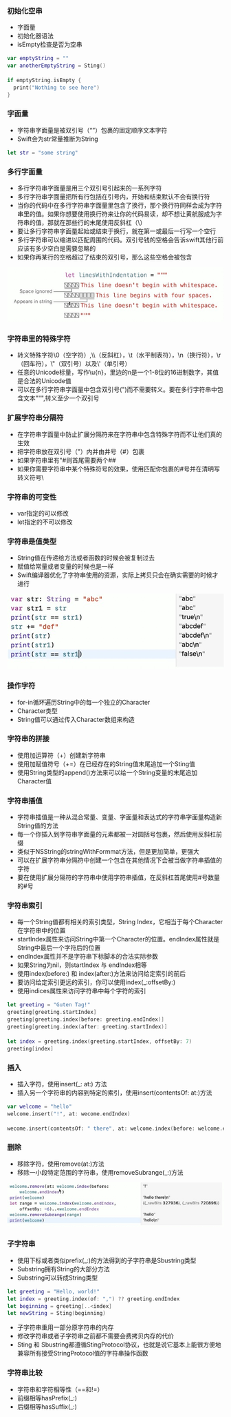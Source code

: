 ### 初始化空串

- 字面量
- 初始化器语法
- isEmpty检查是否为空串

```swift
var emptyString = ""
var anotherEmptyString = Sting()

if emptyString.isEmpty {
  print("Nothing to see here")
}
```

### 字面量

- 字符串字面量是被双引号（“”）包裹的固定顺序文本字符
- Swift会为str常量推断为String

```swift
let str = "some string"
```

### 多行字面量

- 多行字符串字面量是用三个双引号引起来的一系列字符
- 多行字符串字面量把所有行包括在引号内，开始和结束默认不会有换行符
- 当你的代码中在多行字符串字面量里包含了换行，那个换行符同样会成为字符串里的值。如果你想要使用换行符来让你的代码易读，却不想让黄航服成为字符串的值，那就在那些行的末尾使用反斜杠（\）
- 要让多行字符串字面量起始或结束于换行，就在第一或最后一行写一个空行
- 多行字符串可以缩进以匹配周围的代码。双引号钱的空格会告诉swift其他行前应该有多少空白是需要忽略的
- 如果你再某行的空格超过了结束的双引号，那么这些空格会被包含

![image-20201210165714889](image/image-20201210165714889.png)

### 字符串里的特殊字符

- 转义特殊字符\0（空字符）,\\\\（反斜杠），\t（水平制表符），\n（换行符），\r（回车符），\\"（双引号）以及\\'（单引号）
- 任意的Unicode标量，写作\u{n}，里边的n是一个1-8位的16进制数字，其值是合法的Unicode值
- 可以在多行字符串字面量中包含双引号(")而不需要转义。要在多行字符串中包含文本""",转义至少一个双引号

### 扩展字符串分隔符

- 在字符串字面量中防止扩展分隔符来在字符串中包含特殊字符而不让他们真的生效
- 把字符串放在双引号（"）内并由井号（#）包裹
- 如果字符串里有"#则首尾需要两个##
- 如果你需要字符串中某个特殊符号的效果，使用匹配你包裹的#号并在清明写转义符号\

### 字符串的可变性

- var指定的可以修改
- let指定的不可以修改

### 字符串是值类型

- String值在传递给方法或者函数的时候会被复制过去
- 赋值给常量或者变量的时候也是一样
- Swift编译器优化了字符串使用的资源，实际上拷贝只会在确实需要的时候才进行

![image-20201211141425392](image/image-20201211141425392.png)

### 操作字符

- for-in循环遍历String中的每一个独立的Character
- Character类型
- String值可以通过传入Character数组来构造

### 字符串的拼接

- 使用加运算符（+）创建新字符串
- 使用加赋值符号（+=）在已经存在的String值末尾追加一个Sting值
- 使用String类型的append()方法来可以给一个String变量的末尾追加Character值

### 字符串插值

- 字符串插值是一种从混合常量、变量、字面量和表达式的字符串字面量构造新String值的方法
- 每一个你插入到字符串字面量的元素都被一对圆括号包裹，然后使用反斜杠前缀
- 类似于NSString的stringWithFormmat方法，但是更加简单，更强大
- 可以在扩展字符串分隔符中创建一个包含在其他情况下会被当做字符串插值的字符
- 要在使用扩展分隔符的字符串中使用字符串插值，在反斜杠首尾使用#号数量的#号

### 字符串索引

- 每一个String值都有相关的索引类型，String Index，它相当于每个Character在字符串中的位置
- startIndex属性来访问String中第一个Character的位置。endIndex属性就是String中最后一个字符后的位置
- endIndex属性并不是字符串下标脚本的合法实际参数
- 如果String为nil，则startIndex 与 endIndex相等
- 使用index(before:) 和 index(after:)方法来访问给定索引的前后
- 要访问给定索引更远的索引，你可以使用index(_:offsetBy:)
- 使用indices属性来访问字符串中每个字符的索引

```swift
let greeting = "Guten Tag!"
greeting[greeting.startIndex]
greeting[greeting.index(before: greeting.endIndex)]
greeting[greeting.index(after: greeting.startIndex)]

let index = greeting.index(greeting.startIndex, offsetBy: 7)
greeting[index]
```

### 插入

- 插入字符，使用insert(_: at:) 方法
- 插入另一个字符串的内容到特定的索引，使用insert(contentsOf: at:)方法

```swift
var welcome = "hello"
welcome.insert("!", at: wecome.endIndex)

wecome.insert(contentsOf: " there", at: welcome.index(before: welcome.endIndex))
```

### 删除

- 移除字符，使用remove(at:)方法
- 移除一小段特定范围的字符串，使用removeSubrange(_:)方法

![image-20201211144548388](image/image-20201211144548388.png)

### 子字符串

- 使用下标或者类似prefix(_:)的方法得到的子字符串是Sbustring类型
- Substring拥有String的大部分方法
- Substring可以转成String类型

```swift
let greeting = "Hello, world!"
let index = greeting.index(of: ",") ?? greeting.endIndex
let beginning = greeting[..<index]
let newString = Sting(beginning)
```

- 子字符串重用一部分原字符串的内存
- 修改字符串或者子字符串之前都不需要会费拷贝内存的代价
- Sting 和 Sbustring都遵循StingProtocol协议，也就是说它基本上能很方便地兼容所有接受StringProtocol值的字符串操作函数

### 字符串比较

- 字符串和字符相等性（==和!=）
- 前缀相等hasPrefix(_:)
- 后缀相等hasSuffix(_:)









